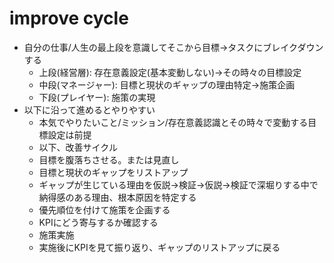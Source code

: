 # improve cycle
- 自分の仕事/人生の最上段を意識してそこから目標→タスクにブレイクダウンする
    - 上段(経営層): 存在意義設定(基本変動しない)→その時々の目標設定
    - 中段(マネージャー): 目標と現状のギャップの理由特定→施策企画
    - 下段(プレイヤー): 施策の実現
- 以下に沿って進めるとやりやすい
    - 本気でやりたいこと/ミッション/存在意義認識とその時々で変動する目標設定は前提
    - 以下、改善サイクル
    - 目標を腹落ちさせる。または見直し
    - 目標と現状のギャップをリストアップ
    - ギャップが生じている理由を仮説→検証→仮説→検証で深堀りする中で納得感のある理由、根本原因を特定する
    - 優先順位を付けて施策を企画する
    - KPIにどう寄与するか確認する
    - 施策実施
    - 実施後にKPIを見て振り返り、ギャップのリストアップに戻る